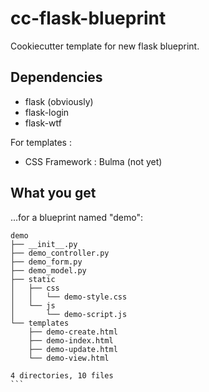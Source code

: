 # cc-flask-blueprint

Cookiecutter template for new flask blueprint.

## Dependencies

* flask (obviously)
* flask-login
* flask-wtf

For templates :
* CSS Framework : Bulma (not yet)

## What you get

...for a blueprint named "demo":

````
demo
├── __init__.py
├── demo_controller.py
├── demo_form.py
├── demo_model.py
├── static
│   ├── css
│   │   └── demo-style.css
│   └── js
│       └── demo-script.js
└── templates
    ├── demo-create.html
    ├── demo-index.html
    ├── demo-update.html
    └── demo-view.html

4 directories, 10 files
```
